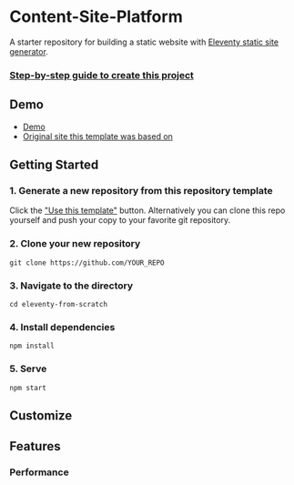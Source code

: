 # Content-Site-Platform

A starter repository for building a static website with [Eleventy static site generator](https://www.11ty.dev).

### [Step-by-step guide to create this project](STEPS.md)

## Demo

-   [Demo](https://compassionate-goldberg-7bc019.netlify.app/)
-   [Original site this template was based on](https://issue33.com/)

## Getting Started

### 1. Generate a new repository from this repository template

Click the ["Use this template"](https://github.com/onalyngo/Content-Site-Platform/generate) button. Alternatively you can clone this repo yourself and push your copy to your favorite git repository.

### 2. Clone your new repository

```
git clone https://github.com/YOUR_REPO
```

### 3. Navigate to the directory

```
cd eleventy-from-scratch
```

### 4. Install dependencies

```
npm install
```

### 5. Serve

```
npm start
```

## Customize

## Features

### Performance
